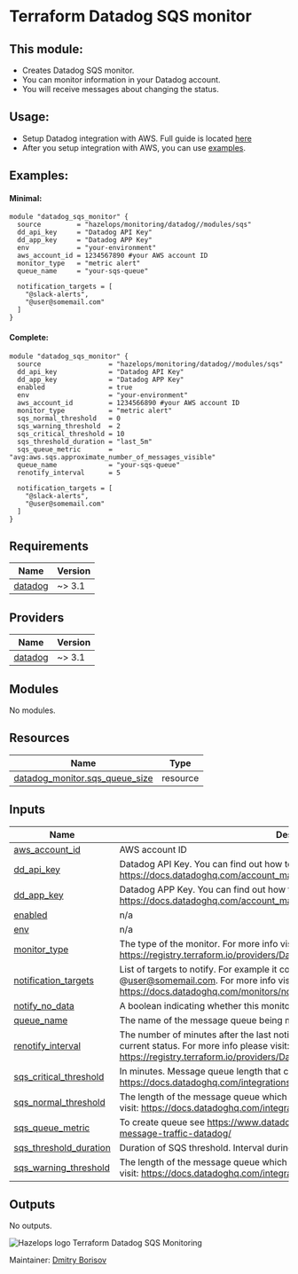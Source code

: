 # Terraform Datadog SQS monitor

## This module:
- Creates Datadog SQS monitor.
- You can monitor information in your Datadog account.
- You will receive messages about changing the status.


## Usage:

 - Setup Datadog integration with AWS. Full guide is located [here](https://docs.datadoghq.com/integrations/amazon_sqs/)
 - After you setup integration with AWS, you can use [examples](./../../examples/sqs).

## Examples:

#### Minimal:
```hcl
module "datadog_sqs_monitor" {
  source         = "hazelops/monitoring/datadog//modules/sqs"
  dd_api_key     = "Datadog API Key"
  dd_app_key     = "Datadog APP Key"
  env            = "your-environment"
  aws_account_id = 1234567890 #your AWS account ID
  monitor_type   = "metric alert"
  queue_name     = "your-sqs-queue"

  notification_targets = [
    "@slack-alerts",
    "@user@somemail.com"
  ]
}
```

#### Complete:
```hcl
module "datadog_sqs_monitor" {
  source                 = "hazelops/monitoring/datadog//modules/sqs"
  dd_api_key             = "Datadog API Key"
  dd_app_key             = "Datadog APP Key"
  enabled                = true
  env                    = "your-environment"
  aws_account_id         = 1234566890 #your AWS account ID
  monitor_type           = "metric alert"
  sqs_normal_threshold   = 0
  sqs_warning_threshold  = 2
  sqs_critical_threshold = 10
  sqs_threshold_duration = "last_5m"
  sqs_queue_metric       = "avg:aws.sqs.approximate_number_of_messages_visible"
  queue_name             = "your-sqs-queue"
  renotify_interval      = 5

  notification_targets = [
    "@slack-alerts",
    "@user@somemail.com"
  ]
}
```

<!-- BEGINNING OF GENERATED BY TERRAFORM-DOCS -->

## Requirements

| Name | Version |
|------|---------|
| <a name="requirement_datadog"></a> [datadog](#requirement\_datadog) | ~> 3.1 |

## Providers

| Name | Version |
|------|---------|
| <a name="provider_datadog"></a> [datadog](#provider\_datadog) | ~> 3.1 |

## Modules

No modules.

## Resources

| Name | Type |
|------|------|
| [datadog_monitor.sqs_queue_size](https://registry.terraform.io/providers/DataDog/datadog/latest/docs/resources/monitor) | resource |

## Inputs

| Name | Description | Type | Default | Required |
|------|-------------|------|---------|:--------:|
| <a name="input_aws_account_id"></a> [aws\_account\_id](#input\_aws\_account\_id) | AWS account ID | `any` | n/a | yes |
| <a name="input_dd_api_key"></a> [dd\_api\_key](#input\_dd\_api\_key) | Datadog API Key. You can find out how to get it here: https://docs.datadoghq.com/account_management/api-app-keys/ | `any` | n/a | yes |
| <a name="input_dd_app_key"></a> [dd\_app\_key](#input\_dd\_app\_key) | Datadog APP Key. You can find out how to get it here: https://docs.datadoghq.com/account_management/api-app-keys/ | `any` | n/a | yes |
| <a name="input_enabled"></a> [enabled](#input\_enabled) | n/a | `bool` | `true` | no |
| <a name="input_env"></a> [env](#input\_env) | n/a | `any` | n/a | yes |
| <a name="input_monitor_type"></a> [monitor\_type](#input\_monitor\_type) | The type of the monitor. For more info visit https://registry.terraform.io/providers/DataDog/datadog/latest/docs/resources/monitor | `string` | `"metric alert"` | no |
| <a name="input_notification_targets"></a> [notification\_targets](#input\_notification\_targets) | List of targets to notify. For example it could be @slack-alerts or @user@somemail.com. For more info visit https://docs.datadoghq.com/monitors/notifications/?tab=is_alert#notifications | `list` | n/a | yes |
| <a name="input_notify_no_data"></a> [notify\_no\_data](#input\_notify\_no\_data) | A boolean indicating whether this monitor will notify when data stops reporting | `any` | n/a | yes |
| <a name="input_queue_name"></a> [queue\_name](#input\_queue\_name) | The name of the message queue being monitored. | `any` | n/a | yes |
| <a name="input_renotify_interval"></a> [renotify\_interval](#input\_renotify\_interval) | The number of minutes after the last notification before a monitor will re-notify on the current status. For more info please visit: https://registry.terraform.io/providers/DataDog/datadog/latest/docs/resources/monitor | `number` | `5` | no |
| <a name="input_sqs_critical_threshold"></a> [sqs\_critical\_threshold](#input\_sqs\_critical\_threshold) | In minutes. Message queue length that causes critical alert. For more information visit: https://docs.datadoghq.com/integrations/amazon_sqs/ | `number` | `10` | no |
| <a name="input_sqs_normal_threshold"></a> [sqs\_normal\_threshold](#input\_sqs\_normal\_threshold) | The length of the message queue which is considered normal. For more information visit: https://docs.datadoghq.com/integrations/amazon_sqs/ | `number` | `0` | no |
| <a name="input_sqs_queue_metric"></a> [sqs\_queue\_metric](#input\_sqs\_queue\_metric) | To create queue see https://www.datadoghq.com/blog/monitor-amazon-sqs-message-traffic-datadog/ | `string` | `"avg:aws.sqs.approximate_number_of_messages_visible"` | no |
| <a name="input_sqs_threshold_duration"></a> [sqs\_threshold\_duration](#input\_sqs\_threshold\_duration) | Duration of SQS threshold. Interval during which the measurement is carried out | `string` | `"last_5m"` | no |
| <a name="input_sqs_warning_threshold"></a> [sqs\_warning\_threshold](#input\_sqs\_warning\_threshold) | The length of the message queue which is considered warning. For more information visit: https://docs.datadoghq.com/integrations/amazon_sqs/ | `number` | `2` | no |

## Outputs

No outputs.

<!-- END OF GENERATED BY TERRAFORM-DOCS -->


![Hazelops logo](https://avatars0.githubusercontent.com/u/63737915?s=25&v=4) Terraform Datadog SQS Monitoring


Maintainer: [Dmitry Borisov](https://github.com/kobrikx)
